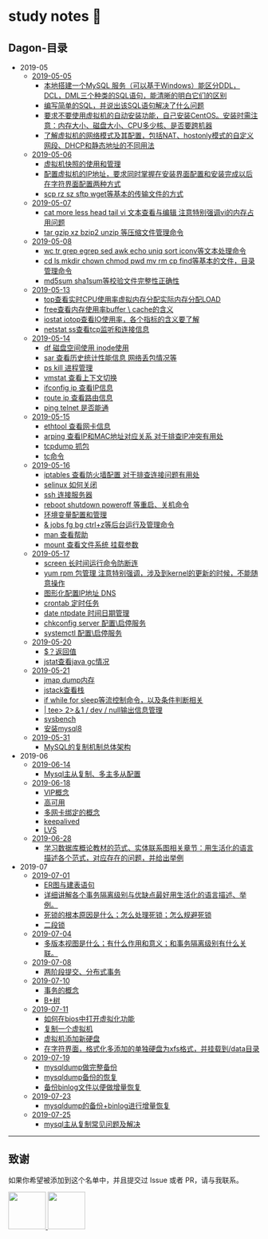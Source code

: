 #  study notes 📘

## Dagon-目录

- 2019-05
    - [2019-05-05](https://github.com/Dagon0577/notes/blob/master/studyNotes/2019-05/2019-05-05/DRDS-2019-05-05.md)
        - [本地搭建一个MySQL 服务（可以基于Windows）能区分DDL，DCL，DML三个种类的SQL语句，能清晰的明白它们的区别](https://github.com/Dagon0577/notes/blob/master/studyNotes/2019-05/2019-05-05/DRDS-2019-05-05.md#搭建MySQL服务，区分DDL,DCL,DML)  
        - [编写简单的SQL，并说出该SQL语句解决了什么问题](https://github.com/Dagon0577/notes/blob/master/studyNotes/2019-05/2019-05-05/DRDS-2019-05-05.md#编写简单的SQL，并说出该SQL语句解决了什么问题)  
        - [要求不要使用虚拟机的自动安装功能，自己安装CentOS。安装时需注意：内存大小、磁盘大小、CPU多少核、是否要跨机器](https://github.com/Dagon0577/notes/blob/master/studyNotes/2019-05/2019-05-05/DRDS-2019-05-05.md#安装虚拟机与CentOS)  
        - [了解虚拟机的网络模式及其配置，包括NAT、hostonly模式的自定义网段、DHCP和静态地址的不同用法](https://github.com/Dagon0577/notes/blob/master/studyNotes/2019-05/2019-05-05/DRDS-2019-05-05.md#了解虚拟机的网络模式及其配置)
    - [2019-05-06](https://github.com/Dagon0577/notes/blob/master/studyNotes/2019-05/2019-05-06/DRDS-2019-05-06.md)
        - [虚拟机快照的使用和管理](https://github.com/Dagon0577/notes/blob/master/studyNotes/2019-05/2019-05-06/DRDS-2019-05-06.md#虚拟机快照的使用和管理)
        - [配置虚拟机的IP地址，要求同时掌握在安装界面配置和安装完成以后在字符界面配置两种方式](https://github.com/Dagon0577/notes/blob/master/studyNotes/2019-05/2019-05-06/DRDS-2019-05-06.md#虚拟机ip地址配置)
        - [scp rz sz sftp wget等基本的传输文件的方式](https://github.com/Dagon0577/notes/blob/master/studyNotes/2019-05/2019-05-06/DRDS-2019-05-06.md#Linux传输文件)
    - [2019-05-07](https://github.com/Dagon0577/notes/blob/master/studyNotes/2019-05/2019-05-07/DRDS-2019-05-07.md)
        - [cat more less head tail vi 文本查看与编辑 注意特别强调vi的内存占用问题](https://github.com/Dagon0577/notes/blob/master/studyNotes/2019-05/2019-05-07/DRDS-2019-05-07.md#文本查看与编辑)
        - [tar gzip xz bzip2 unzip 等压缩文件管理命令](https://github.com/Dagon0577/notes/blob/master/studyNotes/2019-05/2019-05-07/DRDS-2019-05-07.md#压缩文件管理命令)
    - [2019-05-08](https://github.com/Dagon0577/notes/blob/master/studyNotes/2019-05/2019-05-08/DRDS-2019-05-08.md)
        - [wc tr grep egrep sed awk echo uniq sort iconv等文本处理命令](https://github.com/Dagon0577/notes/blob/master/studyNotes/2019-05/2019-05-08/DRDS-2019-05-08.md#文本处理命令)
        - [cd ls mkdir chown chmod pwd mv rm cp find等基本的文件，目录管理命令](https://github.com/Dagon0577/notes/blob/master/studyNotes/2019-05/2019-05-08/DRDS-2019-05-08.md#目录管理命令)
        - [md5sum sha1sum等校验文件完整性正确性](https://github.com/Dagon0577/notes/blob/master/studyNotes/2019-05/2019-05-08/DRDS-2019-05-08.md#校验文件完整性)
    - [2019-05-13](https://github.com/Dagon0577/notes/blob/master/studyNotes/2019-05/2019-05-13/DRDS-2019-05-13.md)
        - [top查看实时CPU使用率虚拟内存分配实际内存分配LOAD](https://github.com/Dagon0577/notes/blob/master/studyNotes/2019-05/2019-05-13/DRDS-2019-05-13.md#查看实时CPU使用率,虚拟内存分配,实际内存分配)
        - [free查看内存使用率buffer \ cache的含义](https://github.com/Dagon0577/notes/blob/master/studyNotes/2019-05/2019-05-13/DRDS-2019-05-13.md#查看内存使用率，buffer%5Ccache的含义)
        - [iostat iotop查看IO使用率，各个指标的含义要了解](https://github.com/Dagon0577/notes/blob/master/studyNotes/2019-05/2019-05-13/DRDS-2019-05-13.md#查看IO使用率)
        - [netstat ss查看tcp监听和连接信息](https://github.com/Dagon0577/notes/blob/master/studyNotes/2019-05/2019-05-13/DRDS-2019-05-13.md#查看tcp监听和连接信息)
    - [2019-05-14](https://github.com/Dagon0577/notes/blob/master/studyNotes/2019-05/2019-05-14/DRDS-2019-05-14.md)
        - [df 磁盘空间使用 inode使用](https://github.com/Dagon0577/notes/blob/master/studyNotes/2019-05/2019-05-14/DRDS-2019-05-14.md#磁盘空间使用)
        - [sar 查看历史统计性能信息 网络丢包情况等](https://github.com/Dagon0577/notes/blob/master/studyNotes/2019-05/2019-05-14/DRDS-2019-05-14.md#查看历史统计性能信息)
        - [ps kill 进程管理](https://github.com/Dagon0577/notes/blob/master/studyNotes/2019-05/2019-05-14/DRDS-2019-05-14.md#进程管理)
        - [vmstat 查看上下文切换](https://github.com/Dagon0577/notes/blob/master/studyNotes/2019-05/2019-05-14/DRDS-2019-05-14.md#查看上下文切换)
        - [ifconfig ip 查看IP信息](https://github.com/Dagon0577/notes/blob/master/studyNotes/2019-05/2019-05-14/DRDS-2019-05-14.md#查看IP信息)
        - [route ip 查看路由信息](https://github.com/Dagon0577/notes/blob/master/studyNotes/2019-05/2019-05-14/DRDS-2019-05-14.md#查看路由信息)
        - [ping telnet 是否能通](https://github.com/Dagon0577/notes/blob/master/studyNotes/2019-05/2019-05-14/DRDS-2019-05-14.md#ping/telnet)
    - [2019-05-15](https://github.com/Dagon0577/notes/blob/master/studyNotes/2019-05/2019-05-15/DRDS-2019-05-15.md)
        - [ethtool 查看网卡信息](https://github.com/Dagon0577/notes/blob/master/studyNotes/2019-05/2019-05-15/DRDS-2019-05-15.md#查看网卡信息)
        - [arping 查看IP和MAC地址对应关系 对于排查IP冲突有用处](https://github.com/Dagon0577/notes/blob/master/studyNotes/2019-05/2019-05-15/DRDS-2019-05-15.md#查看IP和MAC地址对应关系)
        - [tcpdump 抓包](https://github.com/Dagon0577/notes/blob/master/studyNotes/2019-05/2019-05-15/DRDS-2019-05-15.md#抓包)
        - [tc命令](https://github.com/Dagon0577/notes/blob/master/studyNotes/2019-05/2019-05-15/DRDS-2019-05-15.md#tc命令)
    - [2019-05-16](https://github.com/Dagon0577/notes/blob/master/studyNotes/2019-05/2019-05-16/DRDS-2019-05-16.md)
        - [iptables 查看防火墙配置 对于排查连接问题有用处](https://github.com/Dagon0577/notes/blob/master/studyNotes/2019-05/2019-05-16/DRDS-2019-05-16.md#查看防火墙配置)
        - [selinux 如何关闭](https://github.com/Dagon0577/notes/blob/master/studyNotes/2019-05/2019-05-16/DRDS-2019-05-16.md#如何关闭selinux)
        - [ssh 连接服务器](https://github.com/Dagon0577/notes/blob/master/studyNotes/2019-05/2019-05-16/DRDS-2019-05-16.md#ssh连接服务器)
        - [reboot shutdown poweroff 等重启、关机命令](https://github.com/Dagon0577/notes/blob/master/studyNotes/2019-05/2019-05-16/DRDS-2019-05-16.md#重启、关机命令)
        - [环境变量配置和管理](https://github.com/Dagon0577/notes/blob/master/studyNotes/2019-05/2019-05-16/DRDS-2019-05-16.md#环境变量配置和管理)
        - [& jobs fg bg ctrl+z等后台运行及管理命令](https://github.com/Dagon0577/notes/blob/master/studyNotes/2019-05/2019-05-16/DRDS-2019-05-16.md#后台运行及管理命令)
        - [man 查看帮助](https://github.com/Dagon0577/notes/blob/master/studyNotes/2019-05/2019-05-16/DRDS-2019-05-16.md#查看帮助)
        - [mount 查看文件系统 挂载参数](https://github.com/Dagon0577/notes/blob/master/studyNotes/2019-05/2019-05-16/DRDS-2019-05-16.md#查看文件系统)
    - [2019-05-17](https://github.com/Dagon0577/notes/blob/master/studyNotes/2019-05/2019-05-17/DRDS-2019-05-17.md)
        - [screen 长时间运行命令防断连](https://github.com/Dagon0577/notes/blob/master/studyNotes/2019-05/2019-05-17/DRDS-2019-05-17.md#长时间运行命令防断连)
        - [yum rpm 包管理 注意特别强调，涉及到kernel的更新的时候，不能随意操作](https://github.com/Dagon0577/notes/blob/master/studyNotes/2019-05/2019-05-17/DRDS-2019-05-17.md#包管理)
        - [图形化配置IP地址 DNS](https://blog.csdn.net/qq_37777208/article/details/82354227)
        - [crontab 定时任务](https://github.com/Dagon0577/notes/blob/master/studyNotes/2019-05/2019-05-17/DRDS-2019-05-17.md#定时任务)
        - [date ntpdate 时间日期管理](https://github.com/Dagon0577/notes/blob/master/studyNotes/2019-05/2019-05-17/DRDS-2019-05-17.md#时间日期管理)
        - [chkconfig server 配置\启停服务](https://github.com/Dagon0577/notes/blob/master/studyNotes/2019-05/2019-05-17/DRDS-2019-05-17.md#chkconfig)
        - [systemctl 配置\启停服务](https://github.com/Dagon0577/notes/blob/master/studyNotes/2019-05/2019-05-17/DRDS-2019-05-17.md#配置\启停服务)
    - [2019-05-20](https://github.com/Dagon0577/notes/blob/master/studyNotes/2019-05/2019-05-20/DRDS-2019-05-20.md)
        - [$？返回值](https://github.com/Dagon0577/notes/blob/master/studyNotes/2019-05/2019-05-20/DRDS-2019-05-20.md#返回值)
        - [jstat查看java gc情况](https://github.com/Dagon0577/notes/blob/master/studyNotes/2019-05/2019-05-20/DRDS-2019-05-20.md#jstat命令使用)
    - [2019-05-21](https://github.com/Dagon0577/notes/blob/master/studyNotes/2019-05/2019-05-21/DRDS-2019-05-21.md)
        - [jmap dump内存](https://github.com/Dagon0577/notes/blob/master/studyNotes/2019-05/2019-05-21/DRDS-2019-05-21.md#dump内存)
        - [jstack查看栈](https://github.com/Dagon0577/notes/blob/master/studyNotes/2019-05/2019-05-21/DRDS-2019-05-21.md#查看栈)
        - [if while for sleep等流控制命令，以及条件判断相关](https://github.com/Dagon0577/notes/blob/master/studyNotes/2019-05/2019-05-21/DRDS-2019-05-21.md#流控制命令)
        - [| tee> 2>＆1 / dev / null输出信息管理](https://github.com/Dagon0577/notes/blob/master/studyNotes/2019-05/2019-05-21/DRDS-2019-05-21.md#输出信息管理)
        - [sysbench](https://github.com/Dagon0577/notes/blob/master/studyNotes/2019-05/2019-05-21/DRDS-2019-05-21.md#sysbench)
        - [安装mysql8](https://www.cnblogs.com/wlwl/p/9686809.html)
    - [2019-05-31](https://github.com/Dagon0577/notes/blob/master/studyNotes/2019-05/2019-05-31/DRDS-2019-05-31.md)
        - [MySQL的复制机制总体架构](https://github.com/Dagon0577/notes/blob/master/studyNotes/2019-05/2019-05-31/DRDS-2019-05-31.md#MySQL的复制机制总体架构)
- 2019-06
    - [2019-06-14](https://github.com/Dagon0577/notes/blob/master/studyNotes/2019-06/2019-06-14/DRDS-2019-06-14.md)
        - [Mysql主从复制、多主多从配置](https://github.com/Dagon0577/notes/blob/master/studyNotes/2019-06/2019-06-14/DRDS-2019-06-14.md#Mysql主从复制、多主多从配置)
    - [2019-06-18](https://github.com/Dagon0577/notes/blob/master/studyNotes/2019-06/2019-06-18/DRDS-2019-06-18.md)
        - [VIP概念](https://github.com/Dagon0577/notes/blob/master/studyNotes/2019-06/2019-06-18/DRDS-2019-06-18.md#VIP概念)
        - [高可用](https://github.com/Dagon0577/notes/blob/master/studyNotes/2019-06/2019-06-18/DRDS-2019-06-18.md#高可用)
        - [多网卡绑定的概念](https://github.com/Dagon0577/notes/blob/master/studyNotes/2019-06/2019-06-18/DRDS-2019-06-18.md#多网卡绑定的概念)
        - [keepalived](https://github.com/Dagon0577/notes/blob/master/studyNotes/2019-06/2019-06-18/DRDS-2019-06-18.md#keepalived)
        - [LVS](https://blog.csdn.net/weixin_40470303/article/details/80541639)
    - [2019-06-28](https://github.com/Dagon0577/notes/blob/master/studyNotes/2019-06/2019-06-28/DRDS-2019-06-28.md)
        - [学习数据库概论教材的范式、实体联系图相关章节：用生活化的语言描述各个范式，对应存在的问题，并给出举例](https://github.com/Dagon0577/notes/blob/master/studyNotes/2019-06/2019-06-28/DRDS-2019-06-28.md#范式)
- 2019-07
    - [2019-07-01](https://github.com/Dagon0577/notes/blob/master/studyNotes/2019-07/2019-07-01/DRDS-2019-07-01.md)
        - [ER图与建表语句](https://github.com/Dagon0577/notes/blob/master/studyNotes/2019-07/2019-07-01/DRDS-2019-07-01.md#ER图与建表语句)
        - [详细讲解各个事务隔离级别与优缺点最好用生活化的语言描述、举例。](https://github.com/Dagon0577/notes/blob/master/studyNotes/2019-07/2019-07-01/DRDS-2019-07-01.md#事务隔离级别)
        - [死锁的根本原因是什么；怎么处理死锁；怎么规避死锁](https://github.com/Dagon0577/notes/blob/master/studyNotes/2019-07/2019-07-01/DRDS-2019-07-01.md#死锁)
        - [二段锁](https://segmentfault.com/a/1190000012513286)
    - [2019-07-04](https://github.com/Dagon0577/notes/blob/master/studyNotes/2019-07/2019-07-04/DRDS-2019-07-04.md)
        - [多版本视图是什么；有什么作用和意义；和事务隔离级别有什么关联。](https://github.com/Dagon0577/notes/blob/master/studyNotes/2019-07/2019-07-04/DRDS-2019-07-04.md#多版本视图)
    - [2019-07-08](https://github.com/Dagon0577/notes/blob/master/studyNotes/2019-07/2019-07-08/DRDS-2019-07-08.md)
        - [两阶段提交、分布式事务](https://github.com/Dagon0577/notes/blob/master/studyNotes/2019-07/2019-07-08/DRDS-2019-07-08.md#两阶段提交、分布式事务)    
    - [2019-07-10](https://github.com/Dagon0577/notes/blob/master/studyNotes/2019-07/2019-07-10/DRDS-2019-07-10.md)
        - [事务的概念](https://github.com/Dagon0577/notes/blob/master/studyNotes/2019-07/2019-07-10/DRDS-2019-07-10.md#事务的概念)
        - [B+树](https://blog.csdn.net/qq_26222859/article/details/80631121)
    - [2019-07-11](https://github.com/Dagon0577/notes/blob/master/studyNotes/2019-07/2019-07-11/DRDS-2019-07-11.md)
        - [如何在bios中打开虚拟化功能](https://github.com/Dagon0577/notes/blob/master/studyNotes/2019-07/2019-07-11/DRDS-2019-07-11.md#如何在bios中打开虚拟化功能)
        - [复制一个虚拟机](https://blog.csdn.net/pengpengpeng85/article/details/76382927)
        - [虚拟机添加新硬盘](https://blog.csdn.net/zzq900503/article/details/80322220)
        - [在字符界面，格式化多添加的单独硬盘为xfs格式，并挂载到/data目录](https://blog.csdn.net/kjsayn/article/details/52996313)
    - [2019-07-19](https://github.com/Dagon0577/notes/blob/master/studyNotes/2019-07/2019-07-19/DRDS-2019-07-19.md)
        - [mysqldump做完整备份](https://github.com/Dagon0577/notes/blob/master/studyNotes/2019-07/2019-07-19/DRDS-2019-07-19.md#mysqldump做完整备份)
        - [mysqldump备份的恢复](https://github.com/Dagon0577/notes/blob/master/studyNotes/2019-07/2019-07-19/DRDS-2019-07-19.md#mysqldump备份的恢复)
        - [备份binlog文件以便做增量恢复](https://github.com/Dagon0577/notes/blob/master/studyNotes/2019-07/2019-07-19/DRDS-2019-07-19.md备份binlog文件以便做增量恢复)
    - [2019-07-23](https://github.com/Dagon0577/notes/blob/master/studyNotes/2019-07/2019-07-23/DRDS-2019-07-23.md)
        - [mysqldump的备份+binlog进行增量恢复](https://github.com/Dagon0577/notes/blob/master/studyNotes/2019-07/2019-07-23/DRDS-2019-07-23.md#mysqldump的备份+binlog进行增量恢复)
    - [2019-07-25](https://github.com/Dagon0577/notes/blob/master/studyNotes/2019-07/2019-07-25/DRDS-2019-07-25.md)
        - [mysql主从复制常见问题及解决](https://dev.mysql.com/doc/refman/8.0/en/replication-problems.html)    
---
## 致谢
如果你希望被添加到这个名单中，并且提交过 Issue 或者 PR，请与我联系。  

<a href="https://github.com/Dagon0577">
    <img src="https://avatars0.githubusercontent.com/u/31436836?s=460&v=4" width="75px">
</a>
<a href="https://github.com/origin">
    <img src="https://avatars0.githubusercontent.com/u/16187777?s=460&v=4" width="75px">
</a>